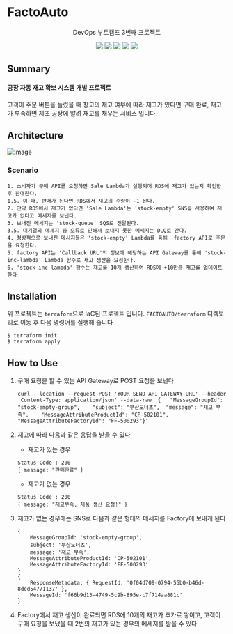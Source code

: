 # FactoAuto

<div align="center">
<p>DevOps 부트캠프 3번째 프로젝트</p>
<img src="https://img.shields.io/badge/AmazonAWS-232F3E?style=flat-square&logo=AmazonAWS&logoColor=white"/>
<img src="https://img.shields.io/badge/Node.js-339933?style=flat-square&logo=Node.js&logoColor=white"/>
<img src="https://img.shields.io/badge/MySQL-4479A1?style=flat-square&logo=MySQL&logoColor=white"/>
<img src="https://img.shields.io/badge/AWSLambda-FF9900?style=flat-square&logo=AWSLambda&logoColor=white"/>
<img src="https://img.shields.io/badge/Terraform-7B42BC?style=flat-square&logo=Terraform&logoColor=white"/>
</div>

## Summary

#### 공장 자동 재고 확보 시스템 개발 프로젝트
고객이 주문 버튼을 눌렀을 때 창고의 재고 여부에 따라 재고가 있다면 구매 완료, 재고가 부족하면 제조 공장에 알려 재고를 채우는 서비스 입니다.

## Architecture

![image](https://user-images.githubusercontent.com/38274684/176166080-de211527-42b5-4088-83b3-a6fd89ef145c.png)

### Scenario

```
1. 소비자가 구매 API를 요청하면 Sale Lambda가 실행되어 RDS에 재고가 있는지 확인한 후 판매한다. 
1.5. 이 때, 판매가 된다면 RDS에서 재고의 수량이 -1 된다.
2. 만약 RDS에서 재고가 없다면 'Sale Lambda'는 'stock-empty' SNS를 사용하여 재고가 없다고 메세지를 보낸다.
3. 보내진 메세지는 'stock-queue' SQS로 전달된다.
3.5. 대기열의 메세지 중 오류로 인해서 보내지 못한 메세지는 DLQ로 간다. 
4. 정상적으로 보내진 메시지들은 'stock-empty' Lambda를 통해  factory API로 주문을 요청한다.
5. factory API는 'Callback URL'의 정보에 해당하는 API Gateway를 통해 'stock-inc-lambda' Lambda 함수로 재고 생산을 요청한다.
6. 'stock-inc-lambda' 함수는 재고를 10개 생산하여 RDS에 +10만큼 재고를 업데이트한다
```

## Installation

위 프로젝트는 `terraform`으로 IaC된 프로젝트 입니다.
`FACTOAUTO/terraform` 디렉토리로 이동 후 다음 명령어를 실행해 줍니다

```shell
$ terraform init
$ terraform apply
```

## How to Use

1. 구매 요청을 할 수 있는 API Gateway로 POST 요청을 보낸다

    ```
    curl --location --request POST 'YOUR SEND API GATEWAY URL' --header 'Content-Type: application/json' --data-raw '{   "MessageGroupId": "stock-empty-group",    "subject": "부산도너츠",  "message": "재고 부족",    "MessageAttributeProductId": "CP-502101",    "MessageAttributeFactoryId": "FF-500293"}'
    ```

2. 재고에 따라 다음과 같은 응답을 받을 수 있다
    - 재고가 있는 경우
    ```
    Status Code : 200
    { message: "판매완료" }
    ```
    - 재고가 없는 경우
    ```
    Status Code : 200
    { message: "재고부족, 제품 생산 요청!" }
    ```

3. 재고가 없는 경우에는 SNS로 다음과 같은 형태의 메세지를 Factory에 보내게 된다
    ```
    {
        MessageGroupId: 'stock-empty-group',
        subject: '부산도너츠',
        message: '재고 부족',
        MessageAttributeProductId: 'CP-502101',
        MessageAttributeFactoryId: 'FF-500293'
    }
    {
        ResponseMetadata: { RequestId: '0f04d709-0794-55b0-b46d-8ded54771137' },
        MessageId: 'f66b9d13-4749-5c9b-895e-c7f714aa881c'
    }
    ```

4. Factory에서 재고 생산이 완료되면 RDS에 10개의 재고가 추가로 쌓이고, 고객이 구매 요청을 보냈을 때 2번의 재고가 있는 경우의 메세지를 받을 수 있다
